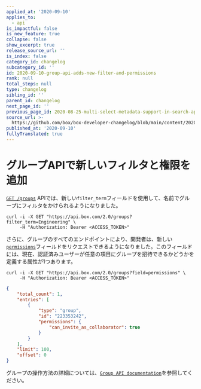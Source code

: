 ```yaml
---
applied_at: '2020-09-10'
applies_to:
  - api
is_impactful: false
is_new_feature: true
collapse: false
show_excerpt: true
release_source_url: ''
is_index: false
category_id: changelog
subcategory_id: ''
id: 2020-09-10-group-api-adds-new-filter-and-permissions
rank: null
total_steps: null
type: changelog
sibling_id: ''
parent_id: changelog
next_page_id: ''
previous_page_id: 2020-08-25-multi-select-metadata-support-in-search-api
source_url: >-
  https://github.com/box/box-developer-changelog/blob/main/content/2020/09-10-group-api-adds-new-filter-and-permissions.md
published_at: '2020-09-10'
fullyTranslated: true
---
```

# グループAPIで新しいフィルタと権限を追加

[`GET /groups`](e://get_groups) APIでは、新しい`filter_term`フィールドを使用して、名前でグループにフィルタをかけられるようになりました。

```curl
curl -i -X GET "https://api.box.com/2.0/groups?filter_term=Engineering" \
     -H "Authorization: Bearer <ACCESS_TOKEN>"
```

さらに、グループのすべてのエンドポイントにより、開発者は、新しい[`permissions`](r://group--full/#param-permissions)フィールドをリクエストできるようになりました。このフィールドには、現在、認証済みユーザーが任意の項目にグループを招待できるかどうかを定義する属性が1つあります。

```curl
curl -i -X GET "https://api.box.com/2.0/groups?field=permissions" \
     -H "Authorization: Bearer <ACCESS_TOKEN>"
```

```json
{
    "total_count": 1,
    "entries": [
        {
            "type": "group",
            "id": "223353242",
            "permissions": {
                "can_invite_as_collaborator": true
            }
        }
    ],
    "limit": 100,
    "offset": 0
}
```

グループの操作方法の詳細については、[`Group API documentation`](e://get_groups)を参照してください。
